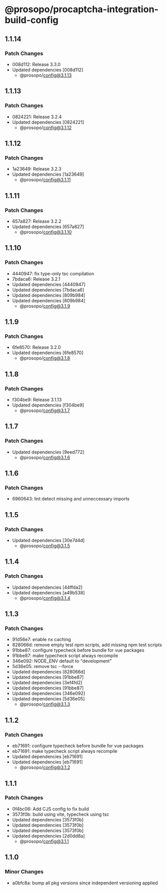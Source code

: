 # @prosopo/procaptcha-integration-build-config

## 1.1.14
### Patch Changes

- 008d112: Release 3.3.0
- Updated dependencies [008d112]
  - @prosopo/config@3.1.13

## 1.1.13
### Patch Changes

- 0824221: Release 3.2.4
- Updated dependencies [0824221]
  - @prosopo/config@3.1.12

## 1.1.12
### Patch Changes

- 1a23649: Release 3.2.3
- Updated dependencies [1a23649]
  - @prosopo/config@3.1.11

## 1.1.11
### Patch Changes

- 657a827: Release 3.2.2
- Updated dependencies [657a827]
  - @prosopo/config@3.1.10

## 1.1.10
### Patch Changes

- 4440947: fix type-only tsc compilation
- 7bdaca6: Release 3.2.1
- Updated dependencies [4440947]
- Updated dependencies [7bdaca6]
- Updated dependencies [809b984]
- Updated dependencies [809b984]
  - @prosopo/config@3.1.9

## 1.1.9
### Patch Changes

- 6fe8570: Release 3.2.0
- Updated dependencies [6fe8570]
  - @prosopo/config@3.1.8

## 1.1.8
### Patch Changes

- f304be9: Release 3.1.13
- Updated dependencies [f304be9]
  - @prosopo/config@3.1.7

## 1.1.7
### Patch Changes

- Updated dependencies [9eed772]
  - @prosopo/config@3.1.6

## 1.1.6
### Patch Changes

- 6960643: lint detect missing and unneccessary imports

## 1.1.5
### Patch Changes

- Updated dependencies [30e7d4d]
  - @prosopo/config@3.1.5

## 1.1.4
### Patch Changes

- Updated dependencies [44ffda2]
- Updated dependencies [a49b538]
  - @prosopo/config@3.1.4

## 1.1.3
### Patch Changes

- 91d56e7: enable nx caching
- 828066d: remove empty test npm scripts, add missing npm test scripts
- 91bbe87: configure typecheck before bundle for vue packages
- 91bbe87: make typecheck script always recompile
- 346e092: NODE_ENV default to "development"
- 5d36e05: remove tsc --force
- Updated dependencies [828066d]
- Updated dependencies [91bbe87]
- Updated dependencies [3ef4fd2]
- Updated dependencies [91bbe87]
- Updated dependencies [346e092]
- Updated dependencies [5d36e05]
  - @prosopo/config@3.1.3

## 1.1.2
### Patch Changes

- eb71691: configure typecheck before bundle for vue packages
- eb71691: make typecheck script always recompile
- Updated dependencies [eb71691]
- Updated dependencies [eb71691]
  - @prosopo/config@3.1.2

## 1.1.1
### Patch Changes

- 0f4bc06: Add CJS config to fix build
- 3573f0b: build using vite, typecheck using tsc
- Updated dependencies [3573f0b]
- Updated dependencies [3573f0b]
- Updated dependencies [3573f0b]
- Updated dependencies [2d0dd8a]
  - @prosopo/config@3.1.1

## 1.1.0

### Minor Changes

- a0bfc8a: bump all pkg versions since independent versioning applied
